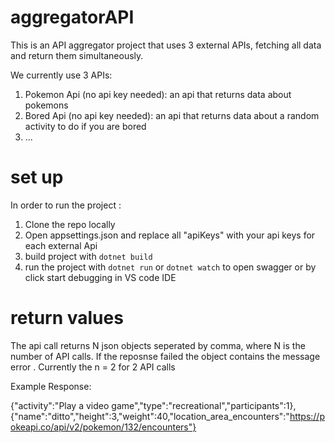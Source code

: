 # aggregatorAPI

 This is an API aggregator project that uses 3 external APIs, fetching all data and return them simultaneously.

 We currently use 3 APIs:
 1) Pokemon Api (no api key needed): an api that returns data about pokemons 
 2) Bored Api   (no api key needed): an api that returns data about a random activity to do if you are bored
 3) ...

# set up

In order to run the project :
1) Clone the repo locally
2) Open appsettings.json and replace all "apiKeys" with your api keys for each external Api
3) build project with `dotnet build`
4) run the project with `dotnet run` or `dotnet watch` to open swagger or by click start debugging in VS code IDE

# return values
The api call returns N json objects seperated by comma, where N is the number of API calls. If the reposnse failed the object contains the message error . Currently the n = 2 for 2 API calls

Example Response:

{"activity":"Play a video game","type":"recreational","participants":1},{"name":"ditto","height":3,"weight":40,"location_area_encounters":"https://pokeapi.co/api/v2/pokemon/132/encounters"}